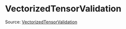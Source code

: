 # VectorizedTensorValidation

Source: [VectorizedTensorValidation](../../csrc/runtime/executor_utils.h#L121)
